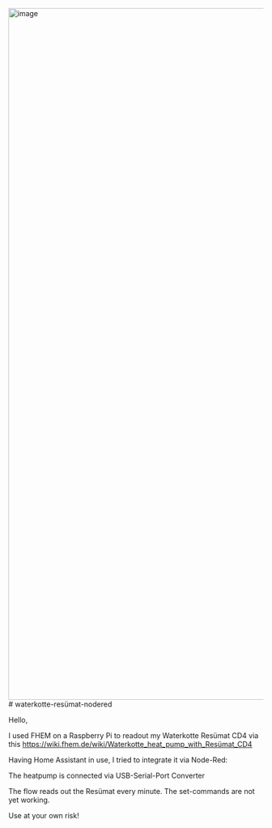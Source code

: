 <img width="1366" alt="image" src="https://github.com/trollsoft7/waterkotte-resuemat-nodered/assets/51830290/66b011d0-34a5-427b-b881-057053761a3e"># waterkotte-resümat-nodered

Hello,

I used FHEM on a Raspberry Pi to readout my Waterkotte Resümat CD4 via this
https://wiki.fhem.de/wiki/Waterkotte_heat_pump_with_Resümat_CD4

Having Home Assistant in use, I tried to integrate it via Node-Red:



The heatpump is connected via USB-Serial-Port Converter

The flow reads out the Resümat every minute. The set-commands are not yet working.

Use at your own risk!
